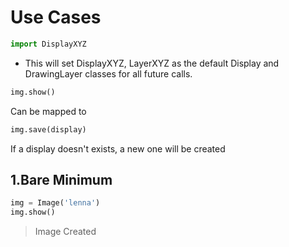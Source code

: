 Use Cases
=========
```python
import DisplayXYZ
```
+ This will set DisplayXYZ, LayerXYZ as the default Display and DrawingLayer classes for all future calls.

```python
img.show()
```
Can be mapped to
```python
img.save(display)
```
If a display doesn't exists, a new one will be created

## 1.Bare Minimum
```python
img = Image('lenna')
img.show()
```
> Image Created
>  


